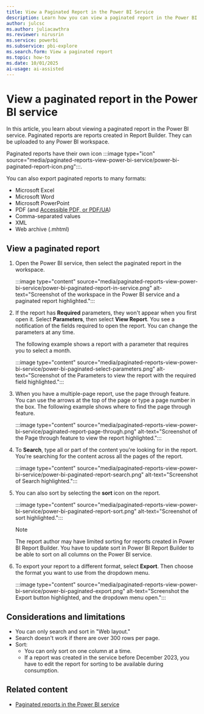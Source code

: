 ```yaml
---
title: View a Paginated Report in the Power BI Service
description: Learn how you can view a paginated report in the Power BI service that has parameters and then export it to a different format.
author: julcsc
ms.author: juliacawthra
ms.reviewer: nirusrin
ms.service: powerbi
ms.subservice: pbi-explore
ms.search.form: View a paginated report
ms.topic: how-to
ms.date: 10/01/2025
ai-usage: ai-assisted
---
```


# View a paginated report in the Power BI service

In this article, you learn about viewing a paginated report in the Power BI service. Paginated reports are reports created in Report Builder. They can be uploaded to any Power BI workspace.

Paginated reports have their own icon :::image type="icon" source="media/paginated-reports-view-power-bi-service/power-bi-paginated-report-icon.png":::.

You can also export paginated reports to many formats:

- Microsoft Excel
- Microsoft Word
- Microsoft PowerPoint
- PDF (and [Accessible PDF, or PDF/UA](../report-server/rendering-extension-support.md))
- Comma-separated values
- XML
- Web archive (.mhtml)

## View a paginated report

1. Open the Power BI service, then select the paginated report in the workspace.

    :::image type="content" source="media/paginated-reports-view-power-bi-service/power-bi-paginated-report-in-service.png" alt-text="Screenshot of the workspace in the Power BI service and a paginated report highlighted.":::

1. If the report has **Required** parameters, they won't appear when you first open it. Select **Parameters**, then select **View Report**. You see a notification of the fields required to open the report. You can change the parameters at any time.

    The following example shows a report with a parameter that requires you to select a month.

    :::image type="content" source="media/paginated-reports-view-power-bi-service/power-bi-paginated-select-parameters.png" alt-text="Screenshot of the Parameters to view the report with the required field highlighted.":::

1. When you have a multiple-page report, use the page through feature. You can use the arrows at the top of the page or type a page number in the box. The following example shows where to find the page through feature.

    :::image type="content" source="media/paginated-reports-view-power-bi-service/paginated-report-page-through.png" alt-text="Screenshot of the Page through feature to view the report highlighted.":::

1. To **Search**, type all or part of the content you're looking for in the report. You're searching for the content across all the pages of the report.

    :::image type="content" source="media/paginated-reports-view-power-bi-service/power-bi-paginated-report-search.png" alt-text="Screenshot of Search highlighted.":::

1. You can also sort by selecting the **sort** icon on the report. 

    :::image type="content" source="media/paginated-reports-view-power-bi-service/power-bi-paginated-report-sort.png" alt-text="Screenshot of sort highlighted.":::

   > [!NOTE]
   > The report author may have limited sorting for reports created in Power BI Report Builder. You have to update sort in Power BI Report Builder to be able to sort on all columns on the Power BI service.  

1. To export your report to a different format, select **Export**. Then choose the format you want to use from the dropdown menu.

    :::image type="content" source="media/paginated-reports-view-power-bi-service/power-bi-paginated-export.png" alt-text="Screenshot the Export button highlighted, and the dropdown menu open.":::

## Considerations and limitations 

- You can only search and sort in "Web layout."
- Search doesn't work if there are over 300 rows per page.
- Sort:
  - You can only sort on one column at a time.
  - If a report was created in the service before December 2023, you have to edit the report for sorting to be available during consumption.

## Related content

- [Paginated reports in the Power BI service](end-user-paginated-report.md)
